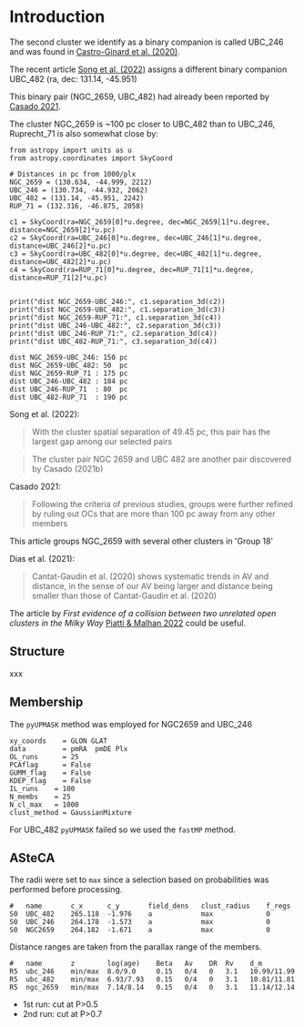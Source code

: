

# Introduction


The second cluster we identify as a binary companion is called UBC_246 and was
found in [Castro-Ginard et al. (2020)](https://ui.adsabs.harvard.edu/abs/2020A%26A...635A..45C/abstract).

The recent article [Song et al. (2022)](https://ui.adsabs.harvard.edu/abs/2022arXiv220812935S/abstract) assigns a different binary
companion UBC_482 (ra, dec: 131.14, -45.951)

This binary pair (NGC_2659, UBC_482) had already been reported by
[Casado 2021](https://ui.adsabs.harvard.edu/abs/2021ARep...65..755C/abstract).

The cluster NGC_2659 is ~100 pc closer to UBC_482 than to UBC_246, Ruprecht_71
is also somewhat close by:

```
from astropy import units as u
from astropy.coordinates import SkyCoord

# Distances in pc from 1000/plx
NGC_2659 = (130.634, -44.999, 2212)
UBC_246 = (130.734, -44.932, 2062)
UBC_482 = (131.14, -45.951, 2242)
RUP_71 = (132.316, -46.875, 2058)

c1 = SkyCoord(ra=NGC_2659[0]*u.degree, dec=NGC_2659[1]*u.degree, distance=NGC_2659[2]*u.pc)
c2 = SkyCoord(ra=UBC_246[0]*u.degree, dec=UBC_246[1]*u.degree, distance=UBC_246[2]*u.pc)
c3 = SkyCoord(ra=UBC_482[0]*u.degree, dec=UBC_482[1]*u.degree, distance=UBC_482[2]*u.pc)
c4 = SkyCoord(ra=RUP_71[0]*u.degree, dec=RUP_71[1]*u.degree, distance=RUP_71[2]*u.pc)


print("dist NGC_2659-UBC_246:", c1.separation_3d(c2))
print("dist NGC_2659-UBC_482:", c1.separation_3d(c3))
print("dist NGC_2659-RUP_71:", c1.separation_3d(c4))
print("dist UBC_246-UBC_482:", c2.separation_3d(c3))
print("dist UBC_246-RUP_71:", c2.separation_3d(c4))
print("dist UBC_482-RUP_71:", c3.separation_3d(c4))

dist NGC_2659-UBC_246: 150 pc
dist NGC_2659-UBC_482: 50  pc
dist NGC_2659-RUP_71 : 175 pc
dist UBC_246-UBC_482 : 184 pc
dist UBC_246-RUP_71  : 80  pc
dist UBC_482-RUP_71  : 190 pc
```

Song et al. (2022):

> With the cluster spatial separation of 49.45 pc, this pair has the largest gap among our selected pairs

> The cluster pair NGC 2659 and UBC 482 are another pair discovered
by Casado (2021b)


Casado 2021:

> Following the criteria of previous studies, groups were further refined
by ruling out OCs that are more than 100 pc away from any other members

This article groups NGC_2659 with several other clusters in 'Group 18'


Dias et al. (2021):

> Cantat-Gaudin et al. (2020) shows systematic trends in AV and distance,
in the sense of our AV being larger and distance being smaller than those
of Cantat-Gaudin et al. (2020)


The article by *First evidence of a collision between two unrelated open
clusters in the Milky Way* [Piatti & Malhan 2022](https://ui.adsabs.harvard.edu/abs/2022MNRAS.511L...1P/abstract) could be useful.



## Structure

xxx


## Membership

The `pyUPMASK`  method was employed for NGC2659 and UBC_246

```
xy_coords    = GLON GLAT
data         = pmRA  pmDE Plx
OL_runs      = 25
PCAflag      = False
GUMM_flag    = False
KDEP_flag    = False
IL_runs    = 100
N_membs    = 25
N_cl_max   = 1000
clust_method = GaussianMixture
```

For UBC_482 `pyUPMASK` failed so we used the `fastMP` method.


## ASteCA

The radii were set to `max` since a selection based on probabilities was
performed before processing.

```
#   name       c_x      c_y       field_dens   clust_radius    f_regs
S0  UBC_482    265.118  -1.976    a            max             0
S0  UBC_246    264.178  -1.573    a            max             0
S0  NGC2659    264.182  -1.671    a            max             0
```

Distance ranges are taken from the parallax range of the members.

```
#   name       z        log(age)    Beta   Av    DR  Rv    d_m
R5  ubc_246    min/max  8.0/9.0     0.15   0/4   0   3.1   10.99/11.99
R5  ubc_482    min/max  6.93/7.93   0.15   0/4   0   3.1   10.81/11.81
R5  ngc_2659   min/max  7.14/8.14   0.15   0/4   0   3.1   11.14/12.14
```

- 1st run: cut at P>0.5
- 2nd run: cut at P>0.7



